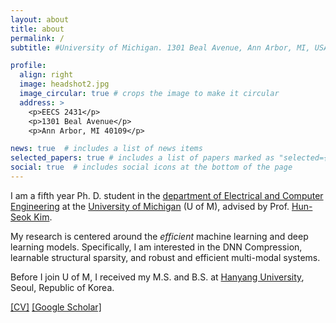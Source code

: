 ```yaml
---
layout: about
title: about
permalink: /
subtitle: #University of Michigan. 1301 Beal Avenue, Ann Arbor, MI, USA. 

profile:
  align: right
  image: headshot2.jpg
  image_circular: true # crops the image to make it circular
  address: >
    <p>EECS 2431</p>
    <p>1301 Beal Avenue</p>
    <p>Ann Arbor, MI 40109</p>

news: true  # includes a list of news items
selected_papers: true # includes a list of papers marked as "selected={true}"
social: true  # includes social icons at the bottom of the page
---
```


I am a fifth year Ph. D. student in the [department of Electrical and Computer Engineering](http://ece.engin.umich.edu) at the [University of Michigan](https://umich.edu) (U of M), advised by Prof. [Hun-Seok Kim](https://kim.engin.umich.edu).

My research is centered around the *efficient* machine learning and deep learning models. Specifically, I am interested in the DNN Compression, learnable structural sparsity, and robust and efficient multi-modal systems. 

Before I join U of M, I received my M.S. and B.S. at [Hanyang University](https://www.hanyang.ac.kr/web/eng), Seoul, Republic of Korea.




[[CV]](https://changwoolee.github.io/assets/pdf/CV_CL.pdf)  [[Google Scholar]](https://scholar.google.com/citations?user=Do2NTNsAAAAJ&hl=en) 
